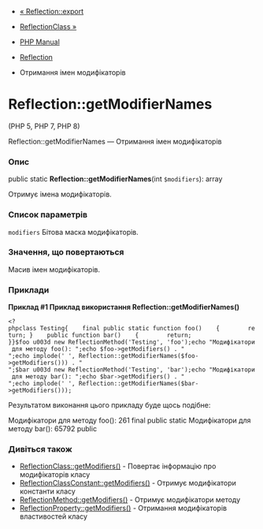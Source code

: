 - [« Reflection::export](reflection.export.md)
- [ReflectionClass »](class.reflectionclass.md)

- [PHP Manual](index.md)
- [Reflection](class.reflection.md)
- Отримання імен модифікаторів

# Reflection::getModifierNames

(PHP 5, PHP 7, PHP 8)

Reflection::getModifierNames — Отримання імен модифікаторів

### Опис

public static **Reflection::getModifierNames**(int `$modifiers`): array

Отримує імена модифікаторів.

### Список параметрів

`modifiers`
Бітова маска модифікаторів.

### Значення, що повертаються

Масив імен модифікаторів.

### Приклади

**Приклад #1 Приклад використання **Reflection::getModifierNames()****

` <?phpclass Testing{    final public static function foo()    {        return; }    public function bar()    {        return; }}$foo u003d new ReflectionMethod('Testing', 'foo');echo "Модифікатори для методу foo():
";echo $foo->getModifiers() . "
";echo implode(' ', Reflection::getModifierNames($foo->getModifiers())) . "
";$bar u003d new ReflectionMethod('Testing', 'bar');echo "Модифікатори для методу bar():
";echo $bar->getModifiers() . "
";echo implode(' ', Reflection::getModifierNames($bar->getModifiers())); `

Результатом виконання цього прикладу буде щось подібне:

Модифікатори для методу foo():
261
final public static
Модифікатори для методу bar():
65792
public

### Дивіться також

- [ReflectionClass::getModifiers()](reflectionclass.getmodifiers.md) -
Повертає інформацію про модифікаторів класу
- [ReflectionClassConstant::getModifiers()](reflectionclassconstant.getmodifiers.md) -
Отримує модифікатори константи класу
- [ReflectionMethod::getModifiers()](reflectionmethod.getmodifiers.md) -
Отримує модифікатори методу
- [ReflectionProperty::getModifiers()](reflectionproperty.getmodifiers.md) -
Отримання модифікаторів властивостей класу

